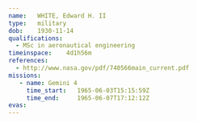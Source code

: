 ```yaml
---
name:	WHITE, Edward H. II
type:	military
dob:	1930-11-14
qualifications:
  - MSc in aeronautical engineering
timeinspace:	4d1h56m
references:
  - http://www.nasa.gov/pdf/740566main_current.pdf
missions:
   - name: Gemini 4
     time_start:   1965-06-03T15:15:59Z
     time_end:     1965-06-07T17:12:12Z
evas:
---
```


